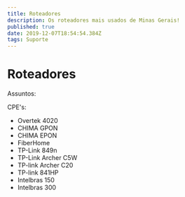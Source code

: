 ```yaml
---
title: Roteadores
description: Os roteadores mais usados de Minas Gerais! 
published: true
date: 2019-12-07T18:54:54.384Z
tags: Suporte
---
```


# Roteadores
Assuntos:

CPE's:

- Overtek 4020
- CHIMA GPON
- CHIMA EPON
- FiberHome
- TP-Link 849n
- TP-Link Archer C5W
- TP-link Archer C20
- TP-link 841HP
- Intelbras 150
- Intelbras 300